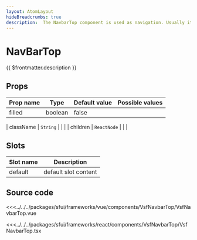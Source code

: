 ```yaml
---
layout: AtomLayout
hideBreadcrumbs: true
description:  The NavbarTop component is used as navigation. Usually it's at the top of a page and has elements like company logo, links to main categories or a menu button, search input and action buttons that can open a cart, wishlist or login modal.
---
```

# NavBarTop

{{ $frontmatter.description }}

<Generate />

## Props

|    Prop name          |    Type          |      Default value    |     Possible values             |
|-----------------------|----------------- |---------------        |---------------------------------|
| filled               |      boolean      |  false                 |                                 |
<!-- react -->
|       className      |       `String`    |                     |                       |
|       children       |       `ReactNode` |                     |                       |

<!-- end react -->

<!-- vue -->
## Slots

| Slot name          |            Description                    |
| ---------          | -----------------------------------       |
|    default         |    default slot content                   |  

<!-- end vue -->

## Source code

<!-- vue -->
<<<../../../packages/sfui/frameworks/vue/components/VsfNavbarTop/VsfNavbarTop.vue
<!-- end vue -->
<!-- react -->
<<<../../../packages/sfui/frameworks/react/components/VsfNavbarTop/VsfNavbarTop.tsx
<!-- end react -->
